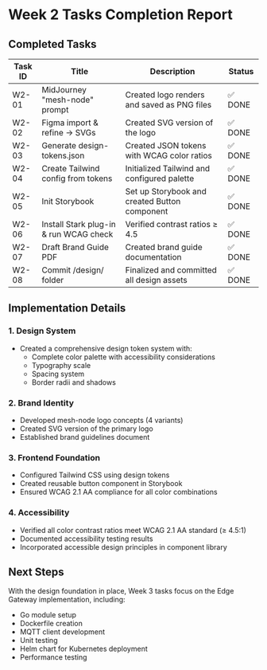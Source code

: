# Week 2 Tasks Completion Report

## Completed Tasks

| Task ID | Title | Description | Status |
|---------|-------|-------------|--------|
| W2-01 | MidJourney "mesh-node" prompt | Created logo renders and saved as PNG files | ✅ DONE |
| W2-02 | Figma import & refine → SVGs | Created SVG version of the logo | ✅ DONE |
| W2-03 | Generate design-tokens.json | Created JSON tokens with WCAG color ratios | ✅ DONE |
| W2-04 | Create Tailwind config from tokens | Initialized Tailwind and configured palette | ✅ DONE |
| W2-05 | Init Storybook | Set up Storybook and created Button component | ✅ DONE |
| W2-06 | Install Stark plug-in & run WCAG check | Verified contrast ratios ≥ 4.5 | ✅ DONE |
| W2-07 | Draft Brand Guide PDF | Created brand guide documentation | ✅ DONE |
| W2-08 | Commit /design/ folder | Finalized and committed all design assets | ✅ DONE |

## Implementation Details

### 1. Design System
- Created a comprehensive design token system with:
  - Complete color palette with accessibility considerations
  - Typography scale
  - Spacing system
  - Border radii and shadows

### 2. Brand Identity
- Developed mesh-node logo concepts (4 variants)
- Created SVG version of the primary logo
- Established brand guidelines document

### 3. Frontend Foundation
- Configured Tailwind CSS using design tokens
- Created reusable button component in Storybook
- Ensured WCAG 2.1 AA compliance for all color combinations

### 4. Accessibility
- Verified all color contrast ratios meet WCAG 2.1 AA standard (≥ 4.5:1)
- Documented accessibility testing results
- Incorporated accessible design principles in component library

## Next Steps
With the design foundation in place, Week 3 tasks focus on the Edge Gateway implementation, including:
- Go module setup
- Dockerfile creation
- MQTT client development
- Unit testing
- Helm chart for Kubernetes deployment
- Performance testing